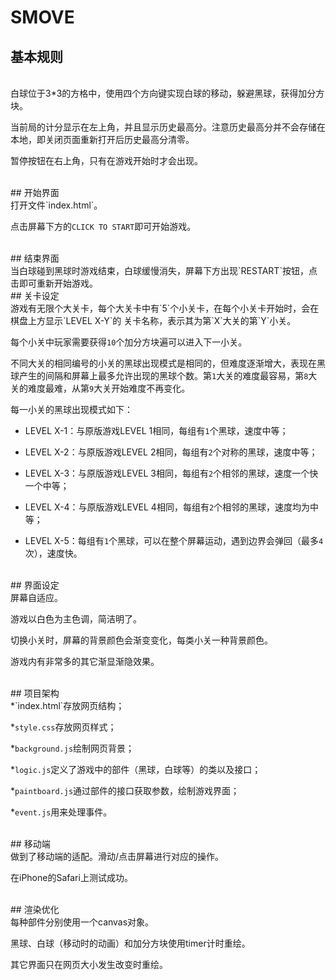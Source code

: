 # SMOVE

## 基本规则
<br>
白球位于3*3的方格中，使用四个方向键实现白球的移动，躲避黑球，获得加分方块。

当前局的计分显示在左上角，并且显示历史最高分。注意历史最高分并不会存储在本地，即关闭页面重新打开后历史最高分清零。

暂停按钮在右上角，只有在游戏开始时才会出现。

<br>
## 开始界面
<br>
打开文件`index.html`。

点击屏幕下方的`CLICK TO START`即可开始游戏。

<br>
## 结束界面
<br>
当白球碰到黑球时游戏结束，白球缓慢消失，屏幕下方出现`RESTART`按钮，点击即可重新开始游戏。

<br>
## 关卡设定
<br>
游戏有无限个大关卡，每个大关卡中有`5`个小关卡，在每个小关卡开始时，会在棋盘上方显示`LEVEL X-Y`的
关卡名称，表示其为第`X`大关的第`Y`小关。

每个小关中玩家需要获得`10`个加分方块遍可以进入下一小关。

不同大关的相同编号的小关的黑球出现模式是相同的，但难度逐渐增大，表现在黑球产生的间隔和屏幕上最多允许出现的黑球个数。第`1`大关的难度最容易，第`8`大关的难度最难，从第`9`大关开始难度不再变化。

每一小关的黑球出现模式如下：

* LEVEL X-1：与原版游戏LEVEL 1相同，每组有`1`个黑球，速度中等；

* LEVEL X-2：与原版游戏LEVEL 2相同，每组有`2`个对称的黑球，速度中等；

* LEVEL X-3：与原版游戏LEVEL 3相同，每组有`2`个相邻的黑球，速度一个快一个中等；

* LEVEL X-4：与原版游戏LEVEL 4相同，每组有`2`个相邻的黑球，速度均为中等；

* LEVEL X-5：每组有`1`个黑球，可以在整个屏幕运动，遇到边界会弹回（最多`4`次），速度快。

<br>
## 界面设定
<br>
屏幕自适应。

游戏以白色为主色调，简洁明了。

切换小关时，屏幕的背景颜色会渐变变化，每类小关一种背景颜色。

游戏内有非常多的其它渐显渐隐效果。

<br>
## 项目架构
<br>
*`index.html`存放网页结构；

*`style.css`存放网页样式；

*`background.js`绘制网页背景；

*`logic.js`定义了游戏中的部件（黑球，白球等）的类以及接口；

*`paintboard.js`通过部件的接口获取参数，绘制游戏界面；

*`event.js`用来处理事件。

<br>
## 移动端
<br>
做到了移动端的适配。滑动/点击屏幕进行对应的操作。

在iPhone的Safari上测试成功。

<br>
## 渲染优化
<br>
每种部件分别使用一个canvas对象。

黑球、白球（移动时的动画）和加分方块使用timer计时重绘。

其它界面只在网页大小发生改变时重绘。
